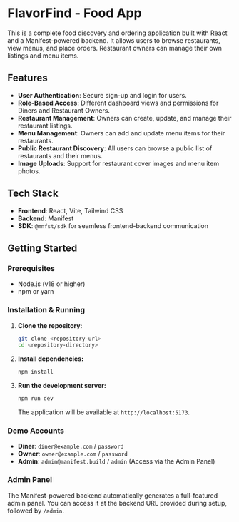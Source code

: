 # FlavorFind - Food App

This is a complete food discovery and ordering application built with React and a Manifest-powered backend. It allows users to browse restaurants, view menus, and place orders. Restaurant owners can manage their own listings and menu items.

## Features

- **User Authentication**: Secure sign-up and login for users.
- **Role-Based Access**: Different dashboard views and permissions for Diners and Restaurant Owners.
- **Restaurant Management**: Owners can create, update, and manage their restaurant listings.
- **Menu Management**: Owners can add and update menu items for their restaurants.
- **Public Restaurant Discovery**: All users can browse a public list of restaurants and their menus.
- **Image Uploads**: Support for restaurant cover images and menu item photos.

## Tech Stack

- **Frontend**: React, Vite, Tailwind CSS
- **Backend**: Manifest
- **SDK**: `@mnfst/sdk` for seamless frontend-backend communication

## Getting Started

### Prerequisites

- Node.js (v18 or higher)
- npm or yarn

### Installation & Running

1.  **Clone the repository:**
    ```sh
    git clone <repository-url>
    cd <repository-directory>
    ```

2.  **Install dependencies:**
    ```sh
    npm install
    ```

3.  **Run the development server:**
    ```sh
    npm run dev
    ```
    The application will be available at `http://localhost:5173`.

### Demo Accounts

- **Diner**: `diner@example.com` / `password`
- **Owner**: `owner@example.com` / `password`
- **Admin**: `admin@manifest.build` / `admin` (Access via the Admin Panel)

### Admin Panel

The Manifest-powered backend automatically generates a full-featured admin panel. You can access it at the backend URL provided during setup, followed by `/admin`.
